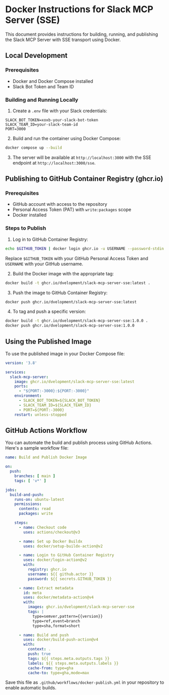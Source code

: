 # Docker Instructions for Slack MCP Server (SSE)

This document provides instructions for building, running, and publishing the Slack MCP Server with SSE transport using Docker.

## Local Development

### Prerequisites

- Docker and Docker Compose installed
- Slack Bot Token and Team ID

### Building and Running Locally

1. Create a `.env` file with your Slack credentials:

```
SLACK_BOT_TOKEN=xoxb-your-slack-bot-token
SLACK_TEAM_ID=your-slack-team-id
PORT=3000
```

2. Build and run the container using Docker Compose:

```bash
docker compose up --build
```

3. The server will be available at `http://localhost:3000` with the SSE endpoint at `http://localhost:3000/sse`.

## Publishing to GitHub Container Registry (ghcr.io)

### Prerequisites

- GitHub account with access to the repository
- Personal Access Token (PAT) with `write:packages` scope
- Docker installed

### Steps to Publish

1. Log in to GitHub Container Registry:

```bash
echo $GITHUB_TOKEN | docker login ghcr.io -u USERNAME --password-stdin
```

Replace `$GITHUB_TOKEN` with your GitHub Personal Access Token and `USERNAME` with your GitHub username.

2. Build the Docker image with the appropriate tag:

```bash
docker build -t ghcr.io/dvelopment/slack-mcp-server-sse:latest .
```

3. Push the image to GitHub Container Registry:

```bash
docker push ghcr.io/dvelopment/slack-mcp-server-sse:latest
```

4. To tag and push a specific version:

```bash
docker build -t ghcr.io/dvelopment/slack-mcp-server-sse:1.0.0 .
docker push ghcr.io/dvelopment/slack-mcp-server-sse:1.0.0
```

## Using the Published Image

To use the published image in your Docker Compose file:

```yaml
version: '3.8'

services:
  slack-mcp-server:
    image: ghcr.io/dvelopment/slack-mcp-server-sse:latest
    ports:
      - "${PORT:-3000}:${PORT:-3000}"
    environment:
      - SLACK_BOT_TOKEN=${SLACK_BOT_TOKEN}
      - SLACK_TEAM_ID=${SLACK_TEAM_ID}
      - PORT=${PORT:-3000}
    restart: unless-stopped
```

## GitHub Actions Workflow

You can automate the build and publish process using GitHub Actions. Here's a sample workflow file:

```yaml
name: Build and Publish Docker Image

on:
  push:
    branches: [ main ]
    tags: [ 'v*' ]

jobs:
  build-and-push:
    runs-on: ubuntu-latest
    permissions:
      contents: read
      packages: write

    steps:
      - name: Checkout code
        uses: actions/checkout@v3

      - name: Set up Docker Buildx
        uses: docker/setup-buildx-action@v2

      - name: Login to GitHub Container Registry
        uses: docker/login-action@v2
        with:
          registry: ghcr.io
          username: ${{ github.actor }}
          password: ${{ secrets.GITHUB_TOKEN }}

      - name: Extract metadata
        id: meta
        uses: docker/metadata-action@v4
        with:
          images: ghcr.io/dvelopment/slack-mcp-server-sse
          tags: |
            type=semver,pattern={{version}}
            type=ref,event=branch
            type=sha,format=short

      - name: Build and push
        uses: docker/build-push-action@v4
        with:
          context: .
          push: true
          tags: ${{ steps.meta.outputs.tags }}
          labels: ${{ steps.meta.outputs.labels }}
          cache-from: type=gha
          cache-to: type=gha,mode=max
```

Save this file as `.github/workflows/docker-publish.yml` in your repository to enable automatic builds.